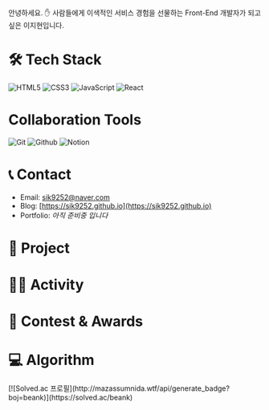 <div>
  안녕하세요. ✋  
  사람들에게 이색적인 서비스 경험을 선물하는 Front-End 개발자가 되고 싶은 이지현입니다.
</div>

# 🛠 Tech Stack

![HTML5](https://img.shields.io/badge/-HTML5-E34F26?style=flat-square&logo=HTML5&logoColor=white)
![CSS3](https://img.shields.io/badge/-CSS3-1572B6?style=flat-square&logo=CSS3&logoColor=white)
![JavaScript](https://img.shields.io/badge/-JavaScript-F7DF1E?style=flat-square&logo=JavaScript&logoColor=white)
![React](https://img.shields.io/badge/-React-61DAFB?style=flat-square&logo=React&logoColor=white)

<!-- ![TypeScript](https://img.shields.io/badge/-TypeScript-3178C6?style=flat-square&logo=TypeScript&logoColor=white)
![Svelte](https://img.shields.io/badge/-Svelte-FF3E00?style=flat-square&logo=Svelte&logoColor=white) -->

# Collaboration Tools

![Git](https://img.shields.io/badge/-Git-F05032?style=flat-square&logo=Git&logoColor=white)
![Github](https://img.shields.io/badge/-Github-181717?style=flat-square&logo=Github&logoColor=white)
![Notion](https://img.shields.io/badge/-Notion-000000?style=flat-square&logo=Notion&logoColor=white)

# 📞 Contact

- Email: sik9252@naver.com
- Blog: [https://sik9252.github.io](https://sik9252.github.io)
- Portfolio: *아직 준비중 입니다*


# 📌 Project


# 🚴🏻 Activity


# 🏅 Contest & Awards


# 💻 Algorithm

<span>
  [![Solved.ac 프로필](http://mazassumnida.wtf/api/generate_badge?boj=beank)](https://solved.ac/beank)
</span>
